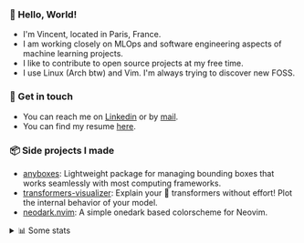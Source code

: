 ### 👋 Hello, World!

- I'm Vincent, located in Paris, France.
- I am working closely on MLOps and software engineering aspects of machine learning projects.
- I like to contribute to open source projects at my free time.
- I use Linux (Arch btw) and Vim. I'm always trying to discover new FOSS.

### 🔗 Get in touch

- You can reach me on [Linkedin](https://www.linkedin.com/in/vincent-duchauffour-3a9641155/) or by [mail](mailto:vincent.duchauffour@proton.me).
- You can find my resume [here](https://raw.githubusercontent.com/VDuchauffour/resume/main/resume.pdf).

### 📦 Side projects I made

- [anyboxes](https://github.com/VDuchauffour/anyboxes): Lightweight package for managing bounding boxes that works seamlessly with most computing frameworks.
- [transformers-visualizer](https://github.com/VDuchauffour/transformers-visualizer): Explain your 🤗 transformers without effort! Plot the internal behavior of your model. 
- [neodark.nvim](https://github.com/VDuchauffour/neodark.nvim): A simple onedark based colorscheme for Neovim.

<details><summary>📊 Some stats</summary>  
  
<p align="center">
  <img alt="VDuchauffour's github stats" src="https://github-readme-stats.vercel.app/api?username=VDuchauffour&include_all_commits=true&show_icons=true&theme=react"/>
  <br />
  <img alt="VDuchauffour's streak stats" src="https://streak-stats.demolab.com?user=VDuchauffour&theme=react"/>
  <br />
  <img alt="VDuchauffour's language stats" src="https://github-readme-stats.vercel.app/api/top-langs/?username=VDuchauffour&count_private=true&include_all_commits=true&show_icons=true&layout=compact&theme=react"/>
  <!--   <br />
  <img alt="VDuchauffour's Wakatime stats" src="https://github-readme-stats.vercel.app/api/wakatime?username=VDuchauffour&theme=react"/> -->
</p>

#### 🧭 Wakatime stats
<!--START_SECTION:waka-->
![Code Time](http://img.shields.io/badge/Code%20Time-1%2C232%20hrs%2039%20mins-blue)

![Lines of code](https://img.shields.io/badge/From%20Hello%20World%20I%27ve%20Written-2.0%20million%20lines%20of%20code-blue)

**🐱 My GitHub Data** 

> 📦 980.2 kB Used in GitHub's Storage 
 > 
> 🏆 1,736 Contributions in the Year 2023
 > 
> 🚫 Not Opted to Hire
 > 
> 📜 9 Public Repositories 
 > 
> 🔑 2 Private Repositories 
 > 
**I'm a Night 🦉** 

```text
🌞 Morning                54 commits          █░░░░░░░░░░░░░░░░░░░░░░░░   04.46 % 
🌆 Daytime                367 commits         ████████░░░░░░░░░░░░░░░░░   30.28 % 
🌃 Evening                420 commits         █████████░░░░░░░░░░░░░░░░   34.65 % 
🌙 Night                  371 commits         ████████░░░░░░░░░░░░░░░░░   30.61 % 
```
📅 **I'm Most Productive on Sunday** 

```text
Monday                   194 commits         ████░░░░░░░░░░░░░░░░░░░░░   16.01 % 
Tuesday                  77 commits          ██░░░░░░░░░░░░░░░░░░░░░░░   06.35 % 
Wednesday                228 commits         █████░░░░░░░░░░░░░░░░░░░░   18.81 % 
Thursday                 178 commits         ████░░░░░░░░░░░░░░░░░░░░░   14.69 % 
Friday                   146 commits         ███░░░░░░░░░░░░░░░░░░░░░░   12.05 % 
Saturday                 57 commits          █░░░░░░░░░░░░░░░░░░░░░░░░   04.70 % 
Sunday                   332 commits         ███████░░░░░░░░░░░░░░░░░░   27.39 % 
```


📊 **This Week I Spent My Time On** 

```text
💬 Programming Languages: 
Python                   31 hrs 39 mins      ██████████████████████░░░   86.51 % 
YAML                     1 hr 7 mins         █░░░░░░░░░░░░░░░░░░░░░░░░   03.09 % 
TeX                      1 hr 2 mins         █░░░░░░░░░░░░░░░░░░░░░░░░   02.86 % 
Markdown                 37 mins             ░░░░░░░░░░░░░░░░░░░░░░░░░   01.73 % 
C++                      28 mins             ░░░░░░░░░░░░░░░░░░░░░░░░░   01.32 % 
```


 Last Updated on 13/11/2023 00:36:50 UTC
<!--END_SECTION:waka-->
</details>
